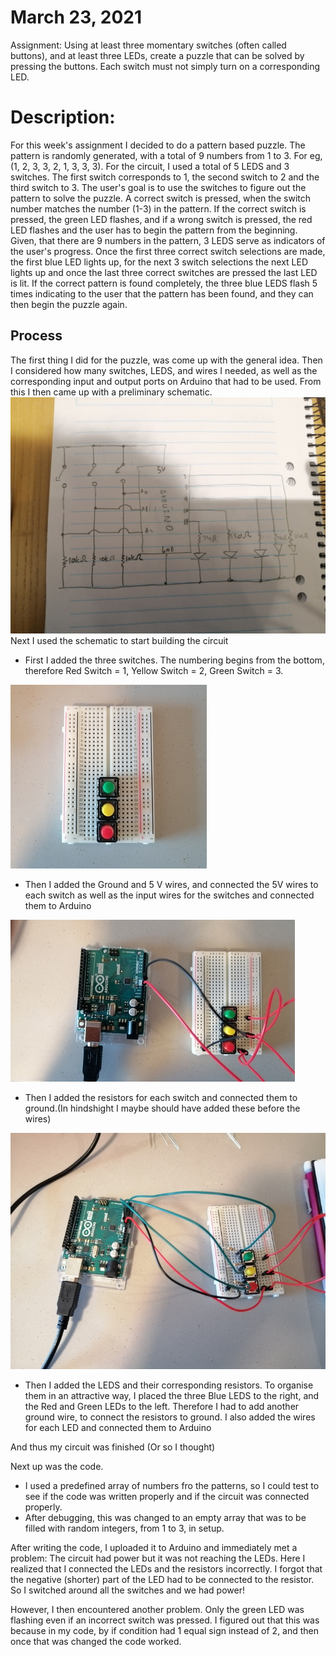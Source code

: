 # March 23, 2021
Assignment: Using at least three momentary switches (often called buttons), and at least three LEDs, create a puzzle that can be solved by pressing the buttons. 
Each switch must not simply turn on a corresponding LED.

# Description: 
For this week's assignment I decided to do a pattern based puzzle. The pattern is randomly generated, with a total of 9 numbers from 1 to 3. 
For eg, (1, 2, 3, 3, 2, 1, 3, 3, 3). For the circuit, I used a total of 5 LEDS and 3 switches. The first switch corresponds to 1, the second switch to 2 and the 
third switch to 3. The user's goal is to use the switches to figure out the pattern to solve the puzzle. A correct switch is pressed, when the switch number 
matches the number (1-3) in the pattern. If the correct switch is pressed, the green LED flashes, and if a wrong switch is pressed, the red LED flashes and the user 
has to begin the pattern from the beginning. Given, that there are 9 numbers in the pattern, 3 LEDS serve as indicators of the user's progress. Once the first three correct
switch selections are made, the first blue LED lights up, for the next 3 switch selections the next LED lights up and once the last three correct switches are pressed
the last LED is lit. If the correct pattern is found completely, the three blue LEDS flash 5 times indicating to the user that the pattern has been found, and they 
can then begin the puzzle again. 

## Process
The first thing I did for the puzzle, was come up with the general idea. Then I considered how many switches, LEDS, and wires I needed, as well as the corresponding
input and output ports on Arduino that had to be used. From this I then came up with a preliminary schematic. 
![](images/schematicdraft.jpg)
Next I used the schematic to start building the circuit

- First I added the three switches. The numbering begins from the bottom, therefore Red Switch = 1, Yellow Switch = 2, Green Switch = 3.

![](images/switches.jpg)

- Then I added the Ground and 5 V wires, and connected the 5V wires to each switch as well as the input wires for the switches and connected them to Arduino

![](images/switches2.jpg)

- Then I added the resistors for each switch and connected them to ground.(In hindshight I maybe should have added these before the wires)

![](images/switches3.jpg)

- Then I added the LEDS and their corresponding resistors. To organise them in an attractive way, I placed the three Blue LEDS to the right, and the Red and Green LEDs to the left. Therefore I had to add another ground wire, to connect the resistors to ground. I also added the wires for each LED and connected them to Arduino

And thus my circuit was finished (Or so I thought)

Next up was the code.
- I used a predefined array of numbers fro the patterns, so I could test to see if the code was written properly and if the circuit was connected properly. 
- After debugging, this was changed to an empty array that was to be filled with random integers, from 1 to 3, in setup.  

After writing the code, I uploaded it to Arduino and immediately met a problem: The circuit had power but it was not reaching the LEDs. Here I realized that I connected
the LEDs and the resistors incorrectly. I forgot that the negative (shorter) part of the LED had to be connected to the resistor. So I switched around all the switches and we had power!

However, I then encountered another problem. Only the green LED was flashing even if an incorrect switch was pressed. I figured out that this was because in my code, by if condition
had 1 equal sign instead of 2, and then once that was changed the code worked. 
